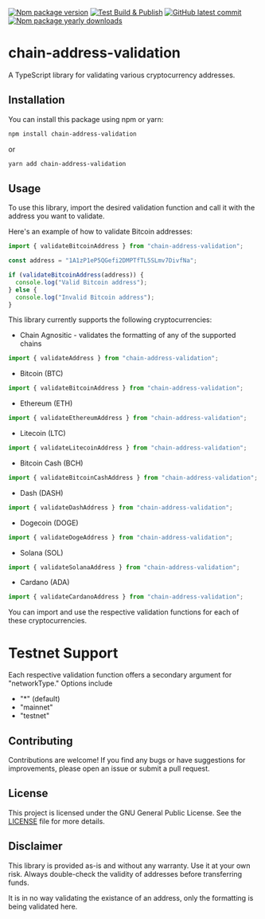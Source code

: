 [![Npm package version](https://badgen.net/npm/v/chain-address-validation)](https://npmjs.com/package/chain-address-validation)
[![Test Build & Publish](https://github.com/nicholasjpanella/chain-address-validation/actions/workflows/npm-publish.yml/badge.svg)](https://github.com/nicholasjpanella/chain-address-validation/actions/workflows/npm-publish.yml)
[![GitHub latest commit](https://badgen.net/github/last-commit/nicholasjpanella/chain-address-validation)](https://GitHub.com/nicholasjpanella/chain-address-validation/commit/)
[![Npm package yearly downloads](https://badgen.net/npm/dy/chain-address-validation)](https://npmjs.com/package/chain-address-validation)

# chain-address-validation

A TypeScript library for validating various cryptocurrency addresses.

## Installation

You can install this package using npm or yarn:

```bash
npm install chain-address-validation
```

or

```bash
yarn add chain-address-validation
```

## Usage

To use this library, import the desired validation function and call it with the address you want to validate.

Here's an example of how to validate Bitcoin addresses:

```typescript
import { validateBitcoinAddress } from "chain-address-validation";

const address = "1A1zP1eP5QGefi2DMPTfTL5SLmv7DivfNa";

if (validateBitcoinAddress(address)) {
  console.log("Valid Bitcoin address");
} else {
  console.log("Invalid Bitcoin address");
}
```

This library currently supports the following cryptocurrencies:

- Chain Agnositic - validates the formatting of any of the supported chains

```typescript
import { validateAddress } from "chain-address-validation";
```

- Bitcoin (BTC)

```typescript
import { validateBitcoinAddress } from "chain-address-validation";
```

- Ethereum (ETH)

```typescript
import { validateEthereumAddress } from "chain-address-validation";
```

- Litecoin (LTC)

```typescript
import { validateLitecoinAddress } from "chain-address-validation";
```

- Bitcoin Cash (BCH)

```typescript
import { validateBitcoinCashAddress } from "chain-address-validation";
```

- Dash (DASH)

```typescript
import { validateDashAddress } from "chain-address-validation";
```

- Dogecoin (DOGE)

```typescript
import { validateDogeAddress } from "chain-address-validation";
```

- Solana (SOL)

```typescript
import { validateSolanaAddress } from "chain-address-validation";
```

- Cardano (ADA)

```typescript
import { validateCardanoAddress } from "chain-address-validation";
```

You can import and use the respective validation functions for each of these cryptocurrencies.

# Testnet Support

Each respective validation function offers a secondary argument for "networkType."
Options include

- "\*" (default)
- "mainnet"
- "testnet"

## Contributing

Contributions are welcome! If you find any bugs or have suggestions for improvements, please open an issue or submit a pull request.

## License

This project is licensed under the GNU General Public License. See the [LICENSE](https://github.com/your-username/chain-address-validation/blob/main/LICENSE) file for more details.

## Disclaimer

This library is provided as-is and without any warranty. Use it at your own risk. Always double-check the validity of addresses before transferring funds.

It is in no way validating the existance of an address, only the formatting is being validated here.
